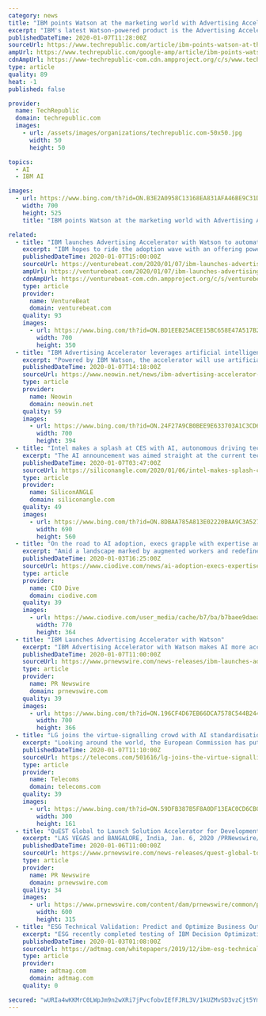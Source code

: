 ```yaml
---
category: news
title: "IBM points Watson at the marketing world with Advertising Accelerator"
excerpt: "IBM's latest Watson-powered product is the Advertising Accelerator announced at CES 2020. The predictive audience tool uses artificial intelligence (AI) and machine learning to identify and recommend creative assets most likely to drive engagement in a target audience. The new tool helps media buyers and brands improve the effectiveness and ..."
publishedDateTime: 2020-01-07T11:28:00Z
sourceUrl: https://www.techrepublic.com/article/ibm-points-watson-at-the-marketing-world-with-advertising-accelerator/
ampUrl: https://www.techrepublic.com/google-amp/article/ibm-points-watson-at-the-marketing-world-with-advertising-accelerator/
cdnAmpUrl: https://www-techrepublic-com.cdn.ampproject.org/c/s/www.techrepublic.com/google-amp/article/ibm-points-watson-at-the-marketing-world-with-advertising-accelerator/
type: article
quality: 89
heat: -1
published: false

provider:
  name: TechRepublic
  domain: techrepublic.com
  images:
    - url: /assets/images/organizations/techrepublic.com-50x50.jpg
      width: 50
      height: 50

topics:
  - AI
  - IBM AI

images:
  - url: https://www.bing.com/th?id=ON.B3E2A0958C13168EA831AFA46BE9C31D
    width: 700
    height: 525
    title: "IBM points Watson at the marketing world with Advertising Accelerator"

related:
  - title: "IBM launches Advertising Accelerator with Watson to automatically optimize campaigns with AI"
    excerpt: "IBM hopes to ride the adoption wave with an offering powered by its Watson platform. IBM Advertising Accelerator, which launched today at the 2020 Consumer Electronics Show, leverages AI to predict the element combinations that drives the highest audience engagement and conversion. Watson automatically creates campaigns for customer segments ..."
    publishedDateTime: 2020-01-07T15:00:00Z
    sourceUrl: https://venturebeat.com/2020/01/07/ibm-launches-advertising-accelerator-with-watson-to-automatically-optimize-campaigns-with-ai/
    ampUrl: https://venturebeat.com/2020/01/07/ibm-launches-advertising-accelerator-with-watson-to-automatically-optimize-campaigns-with-ai/amp/
    cdnAmpUrl: https://venturebeat-com.cdn.ampproject.org/c/s/venturebeat.com/2020/01/07/ibm-launches-advertising-accelerator-with-watson-to-automatically-optimize-campaigns-with-ai/amp/
    type: article
    provider:
      name: VentureBeat
      domain: venturebeat.com
    quality: 93
    images:
      - url: https://www.bing.com/th?id=ON.BD1EEB25ACEE15BC658E47A517B29C09
        width: 700
        height: 350
  - title: "IBM Advertising Accelerator leverages artificial intelligence for optimum viewer engagement"
    excerpt: "Powered by IBM Watson, the accelerator will use artificial intelligence to predict the best choice of creative elements to be used in advertising that will, in turn, translate into high engagement and conversion from the audience. Specifically, by leveraging artificial intelligence, three important factors while advertising will be enabled:"
    publishedDateTime: 2020-01-07T14:18:00Z
    sourceUrl: https://www.neowin.net/news/ibm-advertising-accelerator-leverages-artificial-intelligence-for-optimum-viewer-engagement
    type: article
    provider:
      name: Neowin
      domain: neowin.net
    quality: 59
    images:
      - url: https://www.bing.com/th?id=ON.24F27A9CB0BEE9E633703A1C3CD6B35D
        width: 700
        height: 394
  - title: "Intel makes a splash at CES with AI, autonomous driving tech and Tiger Lake chips"
    excerpt: "The AI announcement was aimed straight at the current tech battlefield of autonomous-vehicle technology. After emerging during the 2010s, it’s now potentially set to deliver in the 2020s, with likely consolidation of companies along the way. Intel Chief Executive Officer Bob Swan started his CES conference with new from Mobileye NV ..."
    publishedDateTime: 2020-01-07T03:47:00Z
    sourceUrl: https://siliconangle.com/2020/01/06/intel-makes-splash-ces-autonomous-driving-tech-ai-tiger-lake/
    type: article
    provider:
      name: SiliconANGLE
      domain: siliconangle.com
    quality: 49
    images:
      - url: https://www.bing.com/th?id=ON.8DBAA785A813E02220BAA9C3A5277FA7
        width: 690
        height: 560
  - title: "On the road to AI adoption, execs grapple with expertise and data"
    excerpt: "Amid a landscape marked by augmented workers and redefined business models, companies that fail to overcome the knowledge, data and tool barriers to AI adoption are at risk of ceding ground to the competition. It's a trend IBM hopes to capitalize on, with tools like IBM Watson promising to address real-world problems. \"While there is still work ..."
    publishedDateTime: 2020-01-03T16:25:00Z
    sourceUrl: https://www.ciodive.com/news/ai-adoption-execs-expertise-data/569747/
    type: article
    provider:
      name: CIO Dive
      domain: ciodive.com
    quality: 39
    images:
      - url: https://www.ciodive.com/user_media/cache/b7/ba/b7baee9daea0631ca01e244162568fa8.jpg
        width: 770
        height: 364
  - title: "IBM Launches Advertising Accelerator with Watson"
    excerpt: "IBM Advertising Accelerator with Watson makes AI more accessible to advertisers, to help drive faster predictive models, enhance creative performance, audience discovery and actionable insights. The new solution continuously learns and predicts, helping advertisers to better understand the composition and preferences of their audience to inform ..."
    publishedDateTime: 2020-01-07T11:00:00Z
    sourceUrl: https://www.prnewswire.com/news-releases/ibm-launches-advertising-accelerator-with-watson-300982292.html
    type: article
    provider:
      name: PR Newswire
      domain: prnewswire.com
    quality: 39
    images:
      - url: https://www.bing.com/th?id=ON.196CF4D67EB66DCA7578C544B244C603
        width: 700
        height: 366
  - title: "LG joins the virtue-signalling crowd with AI standardisation plug"
    excerpt: "Looking around the world, the European Commission has put together a group to create an ethics framework to guide the development of AI, Facebook has backed a German initiative called the ‘Institute for Ethics in Artificial Intelligence’, the UK Government has formed its own AI Council, the US has launched the ‘American AI Initiative ..."
    publishedDateTime: 2020-01-07T11:10:00Z
    sourceUrl: https://telecoms.com/501616/lg-joins-the-virtue-signalling-crowd-with-ai-standardisation-plug/
    type: article
    provider:
      name: Telecoms
      domain: telecoms.com
    quality: 39
    images:
      - url: https://www.bing.com/th?id=ON.59DFB387B5F8A0DF13EAC0CD6CB01852
        width: 300
        height: 161
  - title: "QuEST Global to Launch Solution Accelerator for Development of AI Applications Using Deep Learning at CES 2020"
    excerpt: "LAS VEGAS and BANGALORE, India, Jan. 6, 2020 /PRNewswire/ -- QuEST Global, a global product engineering and lifecycle services company, will unveil a solution accelerator which will help to design, train, deploy and manage Deep Learning (DL) models for the development of computer vision applications at CES (Consumer Electronics Show ..."
    publishedDateTime: 2020-01-06T11:00:00Z
    sourceUrl: https://www.prnewswire.com/news-releases/quest-global-to-launch-solution-accelerator-for-development-of-ai-applications-using-deep-learning-at-ces-2020-300980784.html
    type: article
    provider:
      name: PR Newswire
      domain: prnewswire.com
    quality: 34
    images:
      - url: https://www.prnewswire.com/content/dam/prnewswire/common/prn_facebook_sharing_logo.jpg
        width: 600
        height: 315
  - title: "ESG Technical Validation: Predict and Optimize Business Outcomes with IBM Decision Optimization for Watson Studio and IBM Cloud Pak for Data"
    excerpt: "ESG recently completed testing of IBM Decision Optimization for Watson Studio, which is designed to enable organizations to accelerate the value they can extract from AI more easily. Testing examined how IBM Watson Studio with Decision Optimization collects data, organizes an analytics foundation, and analyzes insights at scale—with a focus ..."
    publishedDateTime: 2020-01-03T01:08:00Z
    sourceUrl: https://adtmag.com/whitepapers/2019/12/ibm-esg-technical-validation-predict-and-optimize-business-outcomes-ds-os-us.aspx?tc=page0
    type: article
    provider:
      name: adtmag.com
      domain: adtmag.com
    quality: 0

secured: "wURIa4wKKMrC0LWpJm9n2wXRi7jPvcfobvIEfFJRL3V/1kUZMvSD3vzCjt5Ym8T2xwDvFa0WPei7AcikcpRyzfHjoV9YE5PGEfD4LLewRt+F2sglDh2VdISwSeKafzcLA2MLKh3Vw9iePMiWSupCC4oNnObF4+UlIGuaKqO0zPei2O7mmD/SNAb5fnBfRTs9S8kduPRx832iUjeksF85ENVgcbqNgHjlk/+JQNqnSmZTdu3mA7mNPGtBOMNcQhQ9gzd8uyHW4XAxKrRrXKhxXQ==;B15/PDuvWgQeQSHz1a0dVg=="
---
```


